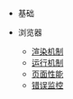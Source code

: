 * 基础

    <!-- * [Question](/基础知识/question.md)
    * [变量](/基础知识/variable.md) -->

* 浏览器
    - [渲染机制](浏览器/渲染机制.md)
    - [运行机制](浏览器/运行机制.md)
    - [页面性能](浏览器/页面性能.md)
    - [错误监控](浏览器/错误监控.md)


